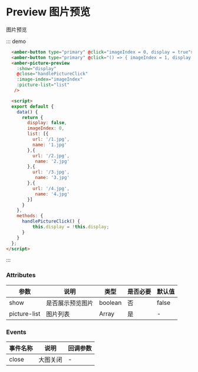 # Preview 图片预览
  图片预览

::: demo
```html
  <amber-button type="primary" @click="imageIndex = 0, display = true">预览图片</amber-button>
  <amber-button type="primary" @click="() => { imageIndex = 1, display = true }">预览第2张图片</amber-button>
  <amber-picture-preview 
    :show="display" 
    @close="handlePictureClick" 
    :image-index="imageIndex"
    :picture-list="list" 
   />

  <script>
  export default {
    data() {
      return {
        display: false,
        imageIndex: 0,
        list: [{
          url: '/1.jpg',
          name: '1.jpg'
        },{
          url: '/2.jpg',
           name: '2.jpg'
        },{
          url: '/3.jpg',
           name: '3.jpg'
        },{
          url: '/4.jpg',
           name: '4.jpg'
        }]
      }
    },
    methods: {
      handlePictureClick() {
          this.display = !this.display;
      }
    }
  };
</script>
```
:::

### Attributes


| 参数 | 说明 | 类型 | 是否必要 | 默认值 |
| --- | ---  | --- |  ---    | --- |
| show | 是否展示预览图片 | boolean | 否 | false |
| picture-list | 图片列表 | Array | 是 | - |


### Events
| 事件名称 | 说明 | 回调参数 | 
| --- | ---  | --- |  
| close| 大图关闭 | - |

